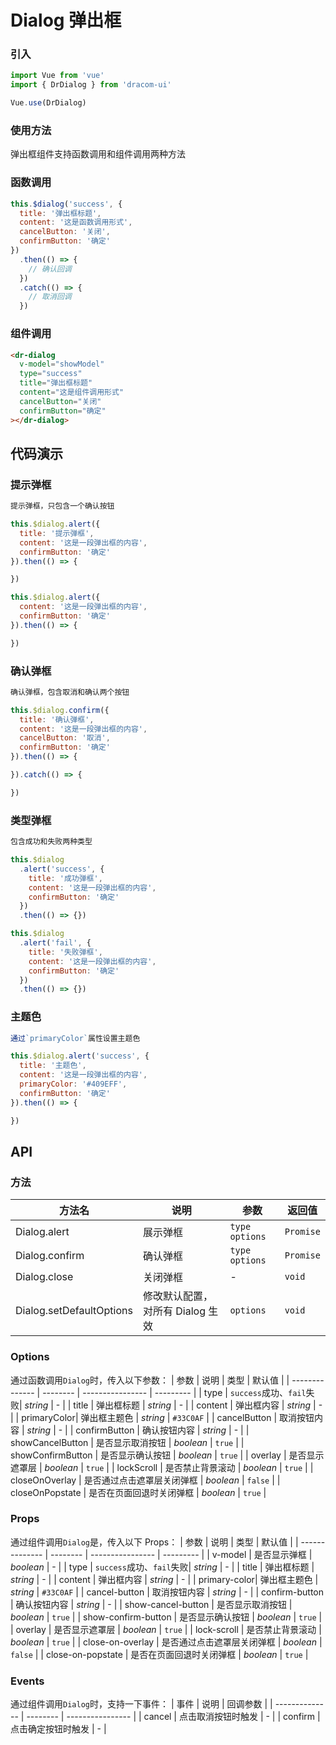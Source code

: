 # Dialog 弹出框

### 引入

```js
import Vue from 'vue'
import { DrDialog } from 'dracom-ui'

Vue.use(DrDialog)
```

### 使用方法

弹出框组件支持函数调用和组件调用两种方法

### 函数调用

```js
this.$dialog('success', {
  title: '弹出框标题',
  content: '这是函数调用形式',
  cancelButton: '关闭',
  confirmButton: '确定'
})
  .then(() => {
    // 确认回调
  })
  .catch(() => {
    // 取消回调
  })
```

### 组件调用

```html
<dr-dialog
  v-model="showModel"
  type="success"
  title="弹出框标题"
  content="这是组件调用形式"
  cancelButton="关闭"
  confirmButton="确定"
></dr-dialog>
```

## 代码演示

### 提示弹框

```js
提示弹框，只包含一个确认按钮

this.$dialog.alert({
  title: '提示弹框',
  content: '这是一段弹出框的内容',
  confirmButton: '确定'
}).then(() => {

})

this.$dialog.alert({
  content: '这是一段弹出框的内容',
  confirmButton: '确定'
}).then(() => {

})
```

### 确认弹框

```js
确认弹框，包含取消和确认两个按钮

this.$dialog.confirm({
  title: '确认弹框',
  content: '这是一段弹出框的内容',
  cancelButton: '取消',
  confirmButton: '确定'
}).then(() => {

}).catch(() => {

})
```

### 类型弹框

```js
包含成功和失败两种类型

this.$dialog
  .alert('success', {
    title: '成功弹框',
    content: '这是一段弹出框的内容',
    confirmButton: '确定'
  })
  .then(() => {})

this.$dialog
  .alert('fail', {
    title: '失败弹框',
    content: '这是一段弹出框的内容',
    confirmButton: '确定'
  })
  .then(() => {})
```

### 主题色

```js
通过`primaryColor`属性设置主题色

this.$dialog.alert('success', {
  title: '主题色',
  content: '这是一段弹出框的内容',
  primaryColor: '#409EFF',
  confirmButton: '确定'
}).then(() => {

})
```

## API

### 方法

| 方法名                   | 说明                             | 参数             | 返回值    |
| ------------------------ | -------------------------------- | ---------------- | --------- |
| Dialog.alert             | 展示弹框                         | `type` `options` | `Promise` |
| Dialog.confirm           | 确认弹框                         | `type` `options` | `Promise` |
| Dialog.close             | 关闭弹框                         | -                | `void`    |
| Dialog.setDefaultOptions | 修改默认配置，对所有 Dialog 生效 | `options`        | `void`    |

### Options

通过函数调用`Dialog`时，传入以下参数：
| 参数 | 说明 | 类型 | 默认值 |
| -------------- | -------- | ---------------- | --------- |
| type | `success`成功、`fail`失败| _string_ | - |
| title | 弹出框标题 | _string_ | - |
| content | 弹出框内容 | _string_ | - |
| primaryColor| 弹出框主题色 | _string_ | `#33C0AF` |
| cancelButton | 取消按钮内容 | _string_ | - |
| confirmButton | 确认按钮内容 | _string_ | - |
| showCancelButton | 是否显示取消按钮 | _boolean_ | `true` |
| showConfirmButton | 是否显示确认按钮 | _boolean_ | `true` |
| overlay | 是否显示遮罩层 | _boolean_ | `true` |
| lockScroll | 是否禁止背景滚动 | _boolean_ | `true` |
| closeOnOverlay | 是否通过点击遮罩层关闭弹框 | _boolean_ | `false` |
| closeOnPopstate | 是否在页面回退时关闭弹框 | _boolean_ | `true` |

### Props

通过组件调用`Dialog`是，传入以下 Props：
| 参数 | 说明 | 类型 | 默认值 |
| -------------- | -------- | ---------------- | --------- |
| v-model | 是否显示弹框 | _boolean_ | - |
| type | `success`成功、`fail`失败| _string_ | - |
| title | 弹出框标题 | _string_ | - |
| content | 弹出框内容 | _string_ | - |
| primary-color| 弹出框主题色 | _string_ | `#33C0AF` |
| cancel-button | 取消按钮内容 | _string_ | - |
| confirm-button | 确认按钮内容 | _string_ | - |
| show-cancel-button | 是否显示取消按钮 | _boolean_ | `true` |
| show-confirm-button | 是否显示确认按钮 | _boolean_ | `true` |
| overlay | 是否显示遮罩层 | _boolean_ | `true` |
| lock-scroll | 是否禁止背景滚动 | _boolean_ | `true` |
| close-on-overlay | 是否通过点击遮罩层关闭弹框 | _boolean_ | `false` |
| close-on-popstate | 是否在页面回退时关闭弹框 | _boolean_ | `true` |

### Events

通过组件调用`Dialog`时，支持一下事件：
| 事件 | 说明 | 回调参数 |
| -------------- | -------- | ---------------- |
| cancel | 点击取消按钮时触发 | - |
| confirm | 点击确定按钮时触发 | - |
